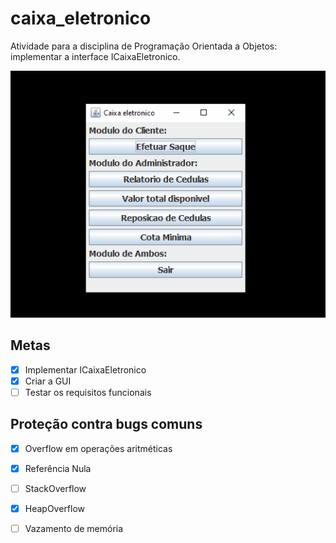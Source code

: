 # caixa_eletronico

Atividade para a disciplina de Programação Orientada a Objetos: implementar a interface ICaixaEletronico.

!["Demonstração da GUI"](/img/demo.gif "Demo da GUI")


## Metas

- [x] Implementar ICaixaEletronico
- [x] Criar a GUI
- [ ] Testar os requisitos funcionais

## Proteção contra bugs comuns
- [x] Overflow em operações aritméticas

- [x] Referência Nula

- [ ] StackOverflow

- [x] HeapOverflow

- [ ] Vazamento de memória

